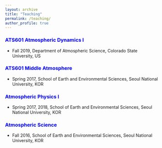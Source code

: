 ```yaml
---
layout: archive
title: "Teaching"
permalink: /teaching/
author_profile: true
---
```


### <span style="color:blue">ATS601 Atmospheric Dynamics I</span>
* Fall 2019, Department of Atmospheric Science, Colorado State University, US

### <span style="color:blue">ATS601 Middle Atmosphere</span>
* Spring 2017, School of Earth and Environmental Sciences, Seoul National University, KOR

### <span style="color:blue">Atmospheric Physics I</span>
* Spring 2017, 2018, School of Earth and Environmental Sciences, Seoul National University, KOR

### <span style="color:blue">Atmospheric Science</span>
* Fall 2016, School of Earth and Environmental Sciences, Seoul National University, KOR
